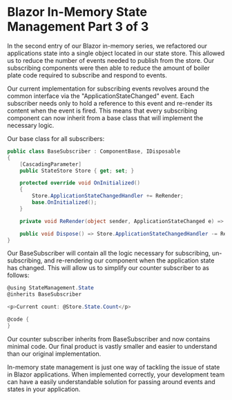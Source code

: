 # Blazor In-Memory State Management Part 3 of 3

In the second entry of our Blazor in-memory series, we refactored our applications state into a single object located in our state store. This allowed us to reduce the number of events needed to publish from the store. Our subscribing components were then able to reduce the amount of boiler plate code required to subscribe and respond to events.

Our current implementation for subscribing events revolves around the common interface via the "ApplicationStateChanged" event. Each subscriber needs only to hold a reference to this event and re-render its content when the event is fired. This means that every subscribing component can now inherit from a base class that will implement the necessary logic.

Our base class for all subscribers:

```csharp
public class BaseSubscriber : ComponentBase, IDisposable
{
    [CascadingParameter]
    public StateStore Store { get; set; }

    protected override void OnInitialized()
    {
        Store.ApplicationStateChangedHandler += ReRender;
        base.OnInitialized();
    }

    private void ReRender(object sender, ApplicationStateChanged e) => StateHasChanged();

    public void Dispose() => Store.ApplicationStateChangedHandler -= ReRender;
}
```

Our BaseSubscriber will contain all the logic necessary for subscribing, un-subscribing, and re-rendering our component when the application state has changed. This will allow us to simplify our counter subscriber to as follows:

```csharp
@using StateManagement.State
@inherits BaseSubscriber

<p>Current count: @Store.State.Count</p>

@code {
}
```

Our counter subscriber inherits from BaseSubscriber and now contains minimal code. Our final product is vastly smaller and easier to understand than our original implementation.

In-memory state management is just one way of tackling the issue of state in Blazor applications. When implemented correctly, your development team can have a easily understandable solution for passing around events and states in your application.
